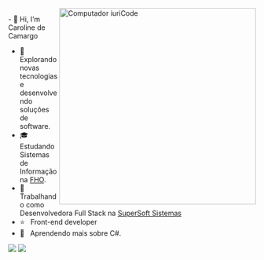 

<!---
CaahCamargo/CaahCamargo is a ✨ special ✨ repository because its `README.md` (this file) appears on your GitHub profile.
You can click the Preview link to take a look at your changes.
--->

<img src="https://raw.githubusercontent.com/MicaelliMedeiros/micaellimedeiros/master/image/computer-illustration.png" min-width="400px" max-width="400px" width="400px" align="right" alt="Computador iuriCode">

<p align="left"> 
- 👋 Hi, I’m Caroline de Camargo
  
- 🤔 &nbsp; Explorando novas tecnologias e desenvolvendo soluções de software.
- 🎓 &nbsp; Estudando Sistemas de Informação na <a href="http://www.uniararas.br/">FHO</a>.
- 💼 &nbsp; Trabalhando como Desenvolvedora Full Stack na <a href="https://www.supersoft.com.br/">SuperSoft Sistemas</a>
- ⭐ &nbsp; Front-end developer
- 🌱 &nbsp; Aprendendo mais sobre C#.

</p>

<!-- <p align="left">
  - 👀 I’m interested in  PHP, Laravel , JS
  <code><img height="32" src="https://raw.githubusercontent.com/github/explore/80688e429a7d4ef2fca1e82350fe8e3517d3494d/topics/react/react.png" alt="React"/></code>
</p> -->

<!-- <p align="left">
  💼 Ferramentas: <strong>Coloque as suas ferramentas de trabalho.</strong>
</p>

<p align="left">
  💌 Aqui vai uma mensagem para entrar em contato com você: ⤵️
</p>
 -->
<p align="left">

  <a href="https://www.linkedin.com/in/caroline-camargo-b5b1bb197/" alt="Linkedin">
  <img src="https://img.shields.io/badge/-Linkedin-0e76a8?style=flat-square&logo=Linkedin&logoColor=white&link=LINK-DO-SEU-LINKEDIN" /></a>

  <a href="https://www.instagram.com/caah._.camargo/" alt="Instagram">
  <img src="https://img.shields.io/badge/-Instagram-DF0174?style=flat-square&labelColor=DF0174&logo=instagram&logoColor=white&link=LINK-DO-SEU-INSTAGRAM"/></a>
</p>  

